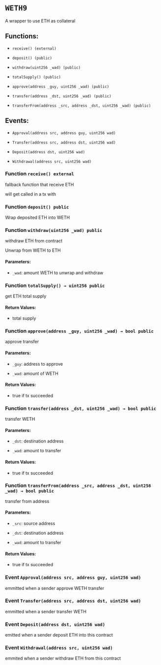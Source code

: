 # `WETH9`

A wrapper to use ETH as collateral

## Functions:

- `receive() (external)`

- `deposit() (public)`

- `withdraw(uint256 _wad) (public)`

- `totalSupply() (public)`

- `approve(address _guy, uint256 _wad) (public)`

- `transfer(address _dst, uint256 _wad) (public)`

- `transferFrom(address _src, address _dst, uint256 _wad) (public)`

## Events:

- `Approval(address src, address guy, uint256 wad)`

- `Transfer(address src, address dst, uint256 wad)`

- `Deposit(address dst, uint256 wad)`

- `Withdrawal(address src, uint256 wad)`

### Function `receive() external`

fallback function that receive ETH

will get called in a tx with

### Function `deposit() public`

Wrap deposited ETH into WETH

### Function `withdraw(uint256 _wad) public`

withdraw ETH from contract

Unwrap from WETH to ETH

#### Parameters:

- `_wad`: amount WETH to unwrap and withdraw

### Function `totalSupply() → uint256 public`

get ETH total supply

#### Return Values:

- total supply

### Function `approve(address _guy, uint256 _wad) → bool public`

approve transfer

#### Parameters:

- `_guy`: address to approve

- `_wad`: amount of WETH

#### Return Values:

- true if tx succeeded

### Function `transfer(address _dst, uint256 _wad) → bool public`

transfer WETH

#### Parameters:

- `_dst`: destination address

- `_wad`: amount to transfer

#### Return Values:

- true if tx succeeded

### Function `transferFrom(address _src, address _dst, uint256 _wad) → bool public`

transfer from address

#### Parameters:

- `_src`: source address

- `_dst`: destination address

- `_wad`: amount to transfer

#### Return Values:

- true if tx succeeded

### Event `Approval(address src, address guy, uint256 wad)`

emmitted when a sender approve WETH transfer

### Event `Transfer(address src, address dst, uint256 wad)`

emmitted when a sender transfer WETH

### Event `Deposit(address dst, uint256 wad)`

emitted when a sender deposit ETH into this contract

### Event `Withdrawal(address src, uint256 wad)`

emmited when a sender withdraw ETH from this contract
